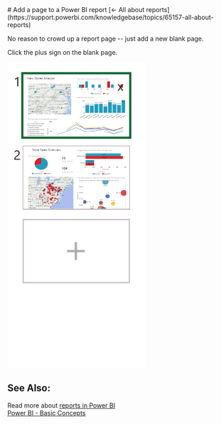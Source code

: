 <properties pageTitle="Add a page to a Power BI report" description="Add a page to a Power BI report" services="powerbi" documentationCenter="" authors="v-anpasi" manager="mblythe" editor=""/>
<tags ms.service="powerbi" ms.devlang="NA" ms.topic="article" ms.tgt_pltfrm="NA" ms.workload="powerbi" ms.date="06/26/2015" ms.author="v-anpasi"/>
# Add a page to a Power BI report
[← All about reports](https://support.powerbi.com/knowledgebase/topics/65157-all-about-reports)
  
No reason to crowd up a report page -- just add a new blank page.

Click the plus sign on the blank page.

![](media/powerbi-service-add-a-page-to-a-report/add2.gif)  
## See Also:
Read more about [reports in Power BI](http://support.powerbi.com/knowledgebase/articles/425684-reports-in-power-bi)  
[Power BI - Basic Concepts](http://support.powerbi.com/knowledgebase/articles/487029-power-bi-preview-basic-concepts)